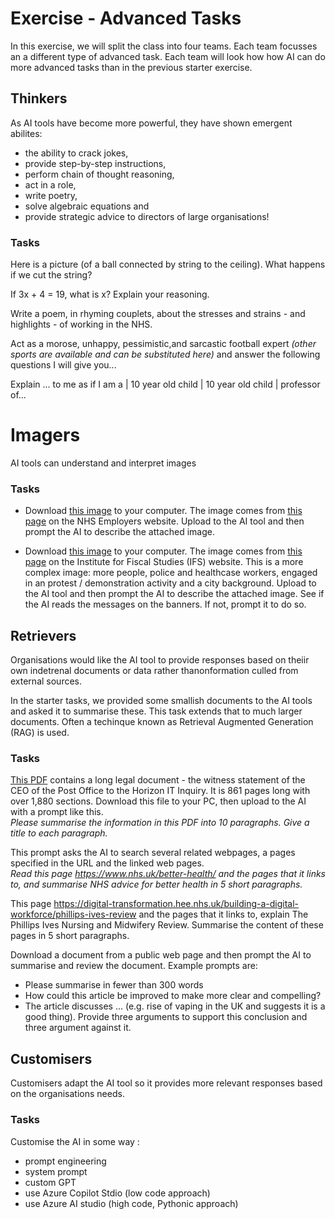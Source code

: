 # Exercise - Advanced Tasks

In this exercise, we will split the class into four teams.  Each team focusses an a different type of advanced task.  Each team will look how how AI can do more advanced tasks than in the previous starter exercise. 

## Thinkers
As AI tools have become more powerful, they have shown emergent abilites: 
* the ability to crack jokes, 
* provide step-by-step instructions, 
* perform chain of thought reasoning,
* act in a role,
* write poetry,
* solve algebraic equations and
* provide strategic advice to directors of large organisations!

### Tasks
Here is a picture (of a ball connected by string to the ceiling).  What happens if we cut the string?

If 3x + 4 = 19, what is x?  Explain your reasoning.

Write a poem, in rhyming couplets, about the stresses and strains - and highlights - of working in the NHS.

Act as a morose, unhappy, pessimistic,and sarcastic football expert _(other sports are available and can be substituted here)_ and answer the following questions I will give you...

Explain ... to me as if I am a | 10 year old child | 10 year old child | professor of...

# Imagers
AI tools can understand and interpret images

### Tasks
* Download [this image](./Resources/NHS_Staff_Nurses_Doctors_Group.webp) to your computer. The image comes from [this page](https://www.nhsemployers.org/news/latest-nhs-workforce-and-vacancy-statistics) on the NHS Employers website.  Upload to the AI tool and then prompt the AI to describe the attached image.

* Download [this image](./Resources/NHS%20ART.jpg.webp) to your computer. The image comes from [this page](https://ifs.org.uk/articles/state-nhs) on the Institute for Fiscal Studies (IFS) website.  This is a more complex image: more people, police and healthcase workers, engaged in an protest / demonstration activity and a city background. Upload to the AI tool and then prompt the AI to describe the attached image.  See if the AI reads the messages on the banners.  If not, prompt it to do so.

## Retrievers
Organisations would like the AI tool to provide responses based on theiir own indetrenal documents or data rather thanonformation culled from external sources.

In the starter tasks, we provided some smallish documents to the AI tools and asked it to summarise these.  This task extends that to much larger documents.  Often a techinque known as Retrieval Augmented Generation (RAG) is used.

### Tasks
[This PDF](./Resources/WITN01020100.pdf) contains a long legal document - the witness statement of the CEO of the Post Office to the Horizon IT Inquiry.  It is 861 pages long with over 1,880 sections.  Download this file to your PC, then upload to the AI with a prompt like this.  
_Please summarise the information in this PDF into 10 paragraphs.  Give a title to each paragraph._

This prompt asks the AI to search several related webpages, a pages specified in the URL and the linked web pages.  
_Read this page https://www.nhs.uk/better-health/ and the pages that it links to, and summarise NHS advice for better health in 5 short paragraphs._

This page https://digital-transformation.hee.nhs.uk/building-a-digital-workforce/phillips-ives-review and the pages that it links to, explain The Phillips Ives Nursing and Midwifery Review. Summarise the content of these pages in 5 short paragraphs.

Download a document from a public web page and then prompt the AI to summarise and review the document.  Example prompts are:
* Please summarise in fewer than 300 words
* How could this article be improved to make more clear and compelling?
* The article discusses ... (e.g. rise of vaping in the UK and suggests it is a good thing).  Provide three arguments to support this conclusion and three argument against it.



## Customisers

Customisers adapt the AI tool so it provides more relevant responses based on the organisations needs.

### Tasks
Customise the AI in some way :
 * prompt engineering
 * system prompt
 * custom GPT
 * use Azure Copilot Stdio (low code approach)
 * use Azure AI studio (high code, Pythonic approach)

